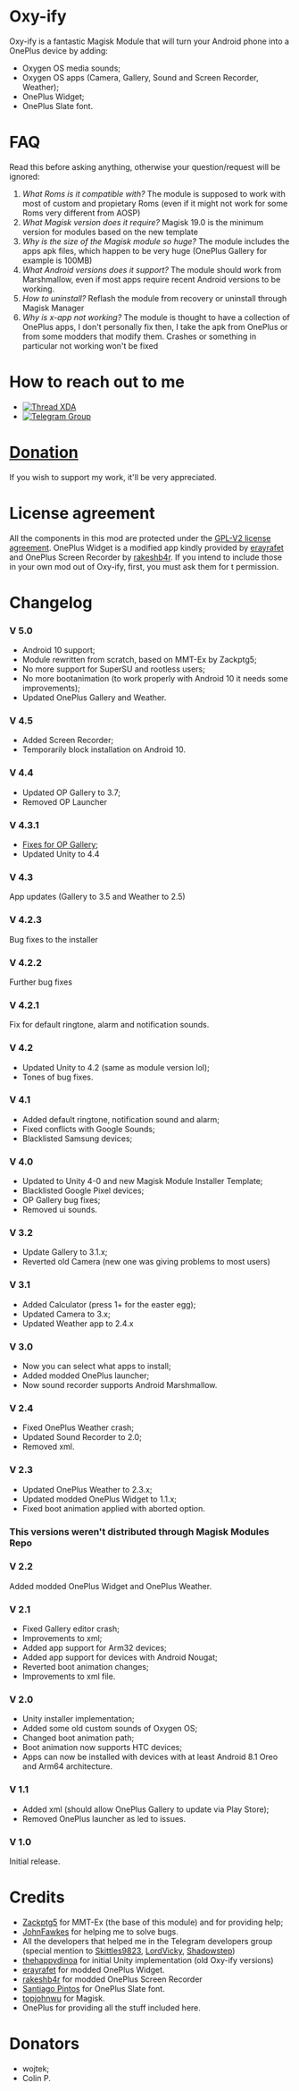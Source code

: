 # Oxy-ify

Oxy-ify is a fantastic Magisk Module that will turn your Android phone into a OnePlus device by adding:

- Oxygen OS media sounds;
- Oxygen OS apps (Camera, Gallery, Sound and Screen Recorder, Weather);
- OnePlus Widget;
- OnePlus Slate font.


# FAQ

Read this before asking anything, otherwise your question/request will be ignored:
1. *What Roms is it compatible with?* The module is supposed to work with most of custom and propietary Roms (even if it might not work for some Roms very different from AOSP)
2. *What Magisk version does it require?* Magisk 19.0 is the minimum version for modules based on the new template
3. *Why is the size of the Magisk module so huge?* The module includes the apps apk files, which happen to be very huge (OnePlus Gallery for example is 100MB)
4. *What Android versions does it support?* The module should work from Marshmallow, even if most apps require recent Android versions to be working.
5. *How to uninstall?* Reflash the module from recovery or uninstall through Magisk Manager
6. *Why is x-app not working?* The module is thought to have a collection of OnePlus apps, I don't personally fix then, I take the apk from OnePlus or from some modders that modify them. Crashes or something in particular not working won't be fixed

# How to reach out to me
-   [![Thread XDA](https://img.shields.io/badge/XDA-Thread-orange.svg)](https://forum.xda-developers.com/apps/magisk/oxy-ify-magisk-module-add-oxygen-os-t3888094)
-   [![Telegram Group](https://img.shields.io/badge/Telegram-Group-blue.svg)](https://t.me/Oxyify)

# [Donation](https://www.paypal.me/filippofedeli)
If you wish to support my work, it'll be very appreciated.

# License agreement
All the components in this mod are protected under the [GPL-V2 license agreement](https://github.com/MarcAnt01/Oxy-ify/blob/master/LICENSE).
 OnePlus Widget is a modified app kindly provided by [erayrafet](https://forum.xda-developers.com/member.php?u=6901118) and OnePlus Screen Recorder by [rakeshb4r](https://forum.xda-developers.com/member.php?u=6520464). If you intend to include those in your own mod out of Oxy-ify, first, you must ask them for t permission.

# Changelog

### V 5.0
- Android 10 support;
- Module rewritten from scratch, based on MMT-Ex by Zackptg5;
- No more support for SuperSU and rootless users;
- No more bootanimation (to work properly with Android 10 it needs some improvements);
- Updated OnePlus Gallery and Weather.


### V 4.5
- Added Screen Recorder;
- Temporarily block installation on Android 10.

### V 4.4
- Updated OP Gallery to 3.7;
- Removed OP Launcher

### V 4.3.1
- [Fixes for OP Gallery](https://github.com/Magisk-Modules-Repo/Oxy-ify/commit/b48d41b294160dd86801f05b0cce1b7cccce9246);
- Updated Unity to 4.4

### V 4.3
App updates (Gallery to 3.5 and Weather to 2.5)

### V 4.2.3
Bug fixes to the installer

### V 4.2.2
Further bug fixes

### V 4.2.1
Fix for default ringtone, alarm and notification sounds.

### V  4.2
- Updated Unity to 4.2 (same as module version lol);
- Tones of bug fixes.

### V 4.1
- Added default ringtone, notification sound and alarm;
- Fixed conflicts with Google Sounds;
- Blacklisted Samsung devices;

### V 4.0
- Updated to Unity 4-0 and new Magisk Module Installer Template;
- Blacklisted Google Pixel devices;
- OP Gallery bug fixes;
- Removed ui sounds.

### V 3.2
- Update Gallery to 3.1.x;
- Reverted old Camera (new one was giving problems to most users)

### V 3.1
- Added Calculator (press 1+ for the easter egg);
- Updated Camera to 3.x;
- Updated Weather app to 2.4.x

### V 3.0
- Now you can select what apps to install;
- Added modded OnePlus launcher;
- Now sound recorder supports Android Marshmallow.

### V 2.4
- Fixed OnePlus Weather crash;
- Updated Sound Recorder to 2.0;
- Removed xml.

### V 2.3
- Updated OnePlus Weather to 2.3.x;
- Updated modded OnePlus Widget to 1.1.x;
- Fixed boot animation applied with aborted option.

### This versions weren't distributed through Magisk Modules Repo

### V 2.2
Added modded OnePlus Widget and OnePlus Weather.

### V 2.1
- Fixed Gallery editor crash;
- Improvements to xml;
- Added app support for Arm32 devices;
- Added app support for devices with Android Nougat;
- Reverted boot animation changes;
- Improvements to xml file.

### V 2.0
- Unity installer implementation;
- Added some old custom sounds of Oxygen OS;
- Changed boot animation path;
- Boot animation now supports HTC devices;
- Apps can now be installed with devices with at least Android 8.1 Oreo and Arm64 architecture.

### V 1.1
- Added xml (should allow OnePlus Gallery to update via Play Store);
- Removed OnePlus launcher as led to issues.

### V 1.0
Initial release.



# Credits
- [Zackptg5](https://github.com/Zackptg5) for MMT-Ex (the base of this module) and for providing help;
- [JohnFawkes](https://github.com/JohnFawkes) for helping me to solve bugs.
- All the developers that helped me in the Telegram developers group (special mention to [Skittles9823](https://github.com/skittles9823), [LordVicky](https://github.com/LordVicky), [Shadowstep](https://github.com/nipunnarang))
- [thehappydinoa](https://github.com/thehappydinoa) for initial Unity implementation (old Oxy-ify versions)
- [erayrafet](https://forum.xda-developers.com/member.php?u=6901118) for modded OnePlus Widget.
- [rakeshb4r](https://forum.xda-developers.com/member.php?u=6520464) for modded OnePlus Screen Recorder
- [Santiago Pintos](https://github.com/SantiagoPintos) for OnePlus Slate font.
- [topjohnwu](https://github.com/topjohnwu) for Magisk.
- OnePlus for providing all the stuff included here.

# Donators
- wojtek;
- Colin P.




